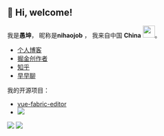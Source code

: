 
<h2> 👋 Hi, welcome! </h2>

我是**愚坤**， 昵称是**nihaojob** ， 我来自中国 **China** <img src="https://image.flaticon.com/icons/svg/630/630667.svg" width="28" />。


- [个人博客](https://nihaojob.github.io/)
- [掘金创作者](https://juejin.cn/user/3843548383549214/posts)
- [知乎](https://www.zhihu.com/people/nihaojob)
- [早早聊](https://www.yuque.com/zaotalk/ip/yg2gct)

我的开源项目：
- [vue-fabric-editor](https://github.com/nihaojob/vue-fabric-editor)
- ![](https://img.shields.io/github/stars/nihaojob/vue-fabric-editor?style=social)  

<img src="https://github-readme-stats.vercel.app/api?username=nihaojob" />
<img src="https://visitor-badge.glitch.me/badge?page_id=nihaojob@163.com" />



